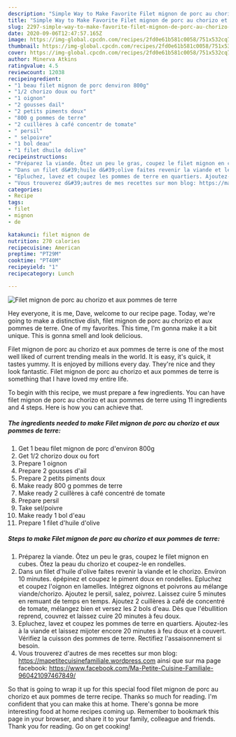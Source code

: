 ```yaml
---
description: "Simple Way to Make Favorite Filet mignon de porc au chorizo et aux pommes de terre"
title: "Simple Way to Make Favorite Filet mignon de porc au chorizo et aux pommes de terre"
slug: 2297-simple-way-to-make-favorite-filet-mignon-de-porc-au-chorizo-et-aux-pommes-de-terre
date: 2020-09-06T12:47:57.165Z
image: https://img-global.cpcdn.com/recipes/2fd0e61b581c0058/751x532cq70/filet-mignon-de-porc-au-chorizo-et-aux-pommes-de-terre-photo-principale-de-la-recette.jpg
thumbnail: https://img-global.cpcdn.com/recipes/2fd0e61b581c0058/751x532cq70/filet-mignon-de-porc-au-chorizo-et-aux-pommes-de-terre-photo-principale-de-la-recette.jpg
cover: https://img-global.cpcdn.com/recipes/2fd0e61b581c0058/751x532cq70/filet-mignon-de-porc-au-chorizo-et-aux-pommes-de-terre-photo-principale-de-la-recette.jpg
author: Minerva Atkins
ratingvalue: 4.5
reviewcount: 12038
recipeingredient:
- "1 beau filet mignon de porc denviron 800g"
- "1/2 chorizo doux ou fort"
- "1 oignon"
- "2 gousses dail"
- "2 petits piments doux"
- "800 g pommes de terre"
- "2 cuillères à café concentr de tomate"
- " persil"
- " selpoivre"
- "1 bol deau"
- "1 filet dhuile dolive"
recipeinstructions:
- "Préparez la viande. Ôtez un peu le gras, coupez le filet mignon en cubes. Ôtez la peau du chorizo et coupez-le en rondelles."
- "Dans un filet d&#39;huile d&#39;olive faites revenir la viande et le chorizo. Environ 10 minutes. épépinez et coupez le piment doux en rondelles. Epluchez et coupez l&#39;oignon en lamelles. Intégrez oignons et poivrons au mélange viande/chorizo. Ajoutez le persil, salez, poivrez. Laissez cuire 5 minutes en remuant de temps en temps. Ajoutez 2 cuillères à café de concentré de tomate, mélangez bien et versez les 2 bols d&#39;eau. Dès que l&#39;ébullition reprend, couvrez et laissez cuire 20 minutes à feu doux."
- "Epluchez, lavez et coupez les pommes de terre en quartiers. Ajoutez-les à la viande et laissez mijoter encore 20 minutes à feu doux et à couvert. Vérifiez la cuisson des pommes de terre. Rectifiez l&#39;assaisonnement si besoin."
- "Vous trouverez d&#39;autres de mes recettes sur mon blog: https://mapetitecuisinefamiliale.wordpress.com ainsi que sur ma page facebook: https://www.facebook.com/Ma-Petite-Cuisine-Familiale-960421097467849/"
categories:
- Recipe
tags:
- filet
- mignon
- de

katakunci: filet mignon de 
nutrition: 270 calories
recipecuisine: American
preptime: "PT29M"
cooktime: "PT40M"
recipeyield: "1"
recipecategory: Lunch

---
```



![Filet mignon de porc au chorizo et aux pommes de terre](https://img-global.cpcdn.com/recipes/2fd0e61b581c0058/751x532cq70/filet-mignon-de-porc-au-chorizo-et-aux-pommes-de-terre-photo-principale-de-la-recette.jpg)

Hey everyone, it is me, Dave, welcome to our recipe page. Today, we're going to make a distinctive dish, filet mignon de porc au chorizo et aux pommes de terre. One of my favorites. This time, I'm gonna make it a bit unique. This is gonna smell and look delicious.

Filet mignon de porc au chorizo et aux pommes de terre is one of the most well liked of current trending meals in the world. It is easy, it's quick, it tastes yummy. It is enjoyed by millions every day. They're nice and they look fantastic. Filet mignon de porc au chorizo et aux pommes de terre is something that I have loved my entire life.




To begin with this recipe, we must prepare a few ingredients. You can have filet mignon de porc au chorizo et aux pommes de terre using 11 ingredients and 4 steps. Here is how you can achieve that.

<!--inarticleads1-->

##### The ingredients needed to make Filet mignon de porc au chorizo et aux pommes de terre:

1. Get 1 beau filet mignon de porc d&#39;environ 800g
1. Get 1/2 chorizo doux ou fort
1. Prepare 1 oignon
1. Prepare 2 gousses d&#39;ail
1. Prepare 2 petits piments doux
1. Make ready 800 g pommes de terre
1. Make ready 2 cuillères à café concentré de tomate
1. Prepare  persil
1. Take  sel/poivre
1. Make ready 1 bol d&#39;eau
1. Prepare 1 filet d&#39;huile d&#39;olive




<!--inarticleads2-->

##### Steps to make Filet mignon de porc au chorizo et aux pommes de terre:

1. Préparez la viande. Ôtez un peu le gras, coupez le filet mignon en cubes. Ôtez la peau du chorizo et coupez-le en rondelles.
1. Dans un filet d&#39;huile d&#39;olive faites revenir la viande et le chorizo. Environ 10 minutes. épépinez et coupez le piment doux en rondelles. Epluchez et coupez l&#39;oignon en lamelles. Intégrez oignons et poivrons au mélange viande/chorizo. Ajoutez le persil, salez, poivrez. Laissez cuire 5 minutes en remuant de temps en temps. Ajoutez 2 cuillères à café de concentré de tomate, mélangez bien et versez les 2 bols d&#39;eau. Dès que l&#39;ébullition reprend, couvrez et laissez cuire 20 minutes à feu doux.
1. Epluchez, lavez et coupez les pommes de terre en quartiers. Ajoutez-les à la viande et laissez mijoter encore 20 minutes à feu doux et à couvert. Vérifiez la cuisson des pommes de terre. Rectifiez l&#39;assaisonnement si besoin.
1. Vous trouverez d&#39;autres de mes recettes sur mon blog: https://mapetitecuisinefamiliale.wordpress.com ainsi que sur ma page facebook: https://www.facebook.com/Ma-Petite-Cuisine-Familiale-960421097467849/




So that is going to wrap it up for this special food filet mignon de porc au chorizo et aux pommes de terre recipe. Thanks so much for reading. I'm confident that you can make this at home. There's gonna be more interesting food at home recipes coming up. Remember to bookmark this page in your browser, and share it to your family, colleague and friends. Thank you for reading. Go on get cooking!
